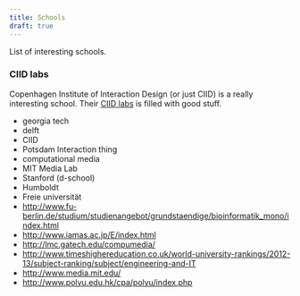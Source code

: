 ```yaml
---
title: Schools
draft: true
---
```


List of interesting schools.

### CIID labs

Copenhagen Institute of Interaction Design (or just CIID) is a really interesting school. Their [CIID labs](http://labs.ciid.dk/) is filled with good stuff.

- georgia tech
- delft
- CIID
- Potsdam Interaction thing
- computational media
- MIT Media Lab
- Stanford (d-school)
- Humboldt
- Freie universität
- http://www.fu-berlin.de/studium/studienangebot/grundstaendige/bioinformatik_mono/index.html
- http://www.iamas.ac.jp/E/index.html
- http://lmc.gatech.edu/compumedia/
- http://www.timeshighereducation.co.uk/world-university-rankings/2012-13/subject-ranking/subject/engineering-and-IT
- http://www.media.mit.edu/
- http://www.polyu.edu.hk/cpa/polyu/index.php
